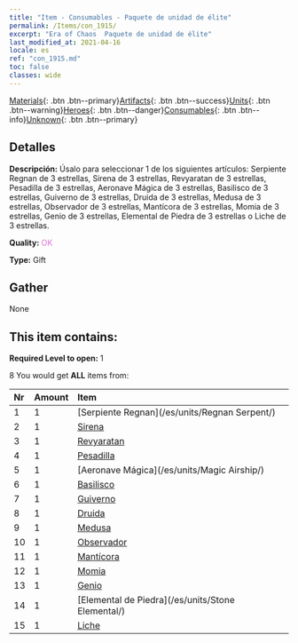 ```yaml
---
title: "Item - Consumables - Paquete de unidad de élite"
permalink: /Items/con_1915/
excerpt: "Era of Chaos  Paquete de unidad de élite"
last_modified_at: 2021-04-16
locale: es
ref: "con_1915.md"
toc: false
classes: wide
---
```

 [Materials](/es/Items/){: .btn .btn--primary}[Artifacts](/es/Items/Artifacts/){: .btn .btn--success}[Units](/es/Items/Units/){: .btn .btn--warning}[Heroes](/es/Items/Heroes/){: .btn .btn--danger}[Consumables](/es/Items/Consumables/){: .btn .btn--info}[Unknown](/es/Items/Unknown/){: .btn .btn--primary}

## Detalles
 **Descripción:** Úsalo para seleccionar 1 de los siguientes artículos: Serpiente Regnan de 3 estrellas, Sirena de 3 estrellas, Revyaratan de 3 estrellas, Pesadilla de 3 estrellas, Aeronave Mágica de 3 estrellas, Basilisco de 3 estrellas, Guiverno de 3 estrellas, Druida de 3 estrellas, Medusa de 3 estrellas, Observador de 3 estrellas, Mantícora de 3 estrellas, Momia de 3 estrellas, Genio de 3 estrellas, Elemental de Piedra de 3 estrellas o Liche de 3 estrellas.

 **Quality:** <span style="color: #DA70D6">OK</span>

 **Type:** Gift

## Gather

  None

## This item contains:

 **Required Level to open:** 1

 8 You would get **ALL** items  from:

  | Nr | Amount |     Item    |
  |:---|:-------|:------------|
  | 1 | 1 | [Serpiente Regnan](/es/units/Regnan Serpent/) |  | 
  | 2 | 1 | [Sirena](/es/units/Mermaid/) |  | 
  | 3 | 1 | [Revyaratan](/es/units/Revyaratan/) |  | 
  | 4 | 1 | [Pesadilla](/es/units/Nightmare/) |  | 
  | 5 | 1 | [Aeronave Mágica](/es/units/Magic Airship/) |  | 
  | 6 | 1 | [Basilisco](/es/units/Basilisk/) |  | 
  | 7 | 1 | [Guiverno](/es/units/Wyvern/) |  | 
  | 8 | 1 | [Druida](/es/units/Druid/) |  | 
  | 9 | 1 | [Medusa](/es/units/Medusa/) |  | 
  | 10 | 1 | [Observador](/es/units/Beholder/) |  | 
  | 11 | 1 | [Mantícora](/es/units/Manticore/) |  | 
  | 12 | 1 | [Momia](/es/units/Mummy/) |  | 
  | 13 | 1 | [Genio](/es/units/Genie/) |  | 
  | 14 | 1 | [Elemental de Piedra](/es/units/Stone Elemental/) |  | 
  | 15 | 1 | [Liche](/es/units/Lich/) |  | 
